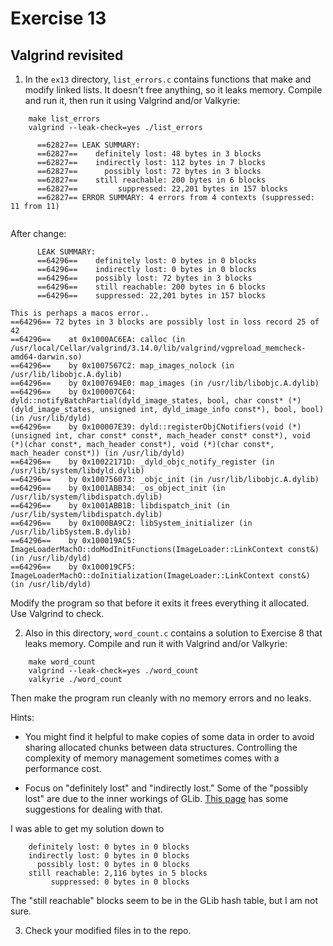 # Exercise 13
## Valgrind revisited



1) In the `ex13` directory, `list_errors.c` contains functions that make and modify linked lists.
It doesn't free anything, so it leaks memory.  Compile and run it, then run it using Valgrind and/or
Valkyrie:

```
    make list_errors
    valgrind --leak-check=yes ./list_errors

      ==62827== LEAK SUMMARY:
      ==62827==    definitely lost: 48 bytes in 3 blocks
      ==62827==    indirectly lost: 112 bytes in 7 blocks
      ==62827==      possibly lost: 72 bytes in 3 blocks
      ==62827==    still reachable: 200 bytes in 6 blocks
      ==62827==         suppressed: 22,201 bytes in 157 blocks
      ==62827== ERROR SUMMARY: 4 errors from 4 contexts (suppressed: 11 from 11)
    
```
After change: 
```
      LEAK SUMMARY:
      ==64296==    definitely lost: 0 bytes in 0 blocks
      ==64296==    indirectly lost: 0 bytes in 0 blocks
      ==64296==    possibly lost: 72 bytes in 3 blocks
      ==64296==    still reachable: 200 bytes in 6 blocks
      ==64296==    suppressed: 22,201 bytes in 157 blocks
```
```
This is perhaps a macos error..
==64296== 72 bytes in 3 blocks are possibly lost in loss record 25 of 42
==64296==    at 0x1000AC6EA: calloc (in /usr/local/Cellar/valgrind/3.14.0/lib/valgrind/vgpreload_memcheck-amd64-darwin.so)
==64296==    by 0x1007567C2: map_images_nolock (in /usr/lib/libobjc.A.dylib)
==64296==    by 0x1007694E0: map_images (in /usr/lib/libobjc.A.dylib)
==64296==    by 0x100007C64: dyld::notifyBatchPartial(dyld_image_states, bool, char const* (*)(dyld_image_states, unsigned int, dyld_image_info const*), bool, bool) (in /usr/lib/dyld)
==64296==    by 0x100007E39: dyld::registerObjCNotifiers(void (*)(unsigned int, char const* const*, mach_header const* const*), void (*)(char const*, mach_header const*), void (*)(char const*, mach_header const*)) (in /usr/lib/dyld)
==64296==    by 0x10022171D: _dyld_objc_notify_register (in /usr/lib/system/libdyld.dylib)
==64296==    by 0x100756073: _objc_init (in /usr/lib/libobjc.A.dylib)
==64296==    by 0x1001ABB34: _os_object_init (in /usr/lib/system/libdispatch.dylib)
==64296==    by 0x1001ABB1B: libdispatch_init (in /usr/lib/system/libdispatch.dylib)
==64296==    by 0x1000BA9C2: libSystem_initializer (in /usr/lib/libSystem.B.dylib)
==64296==    by 0x100019AC5: ImageLoaderMachO::doModInitFunctions(ImageLoader::LinkContext const&) (in /usr/lib/dyld)
==64296==    by 0x100019CF5: ImageLoaderMachO::doInitialization(ImageLoader::LinkContext const&) (in /usr/lib/dyld)
```
Modify the program so that before it exits it frees everything it allocated.  Use Valgrind to check.

2) Also in this directory, `word_count.c` contains a solution to Exercise 8 that leaks memory.
Compile and run it with Valgrind and/or Valkyrie:

```
    make word_count
    valgrind --leak-check=yes ./word_count
    valkyrie ./word_count
```

Then make the program run cleanly with no memory errors and no leaks.

Hints: 

* You might find it helpful to make copies of some data in order to
  avoid sharing allocated chunks between data structures.  Controlling
  the complexity of memory management sometimes comes with a
  performance cost.

* Focus on "definitely lost" and "indirectly lost."  Some of the
  "possibly lost" are due to the inner workings of GLib.  [This
  page](https://wiki.gnome.org/Valgrind) has some suggestions for
  dealing with that.

I was able to get my solution down to 

```
    definitely lost: 0 bytes in 0 blocks
    indirectly lost: 0 bytes in 0 blocks
      possibly lost: 0 bytes in 0 blocks
    still reachable: 2,116 bytes in 5 blocks
         suppressed: 0 bytes in 0 blocks
```

The "still reachable" blocks seem to be in the GLib hash table, but I
am not sure.

3) Check your modified files in to the repo.
